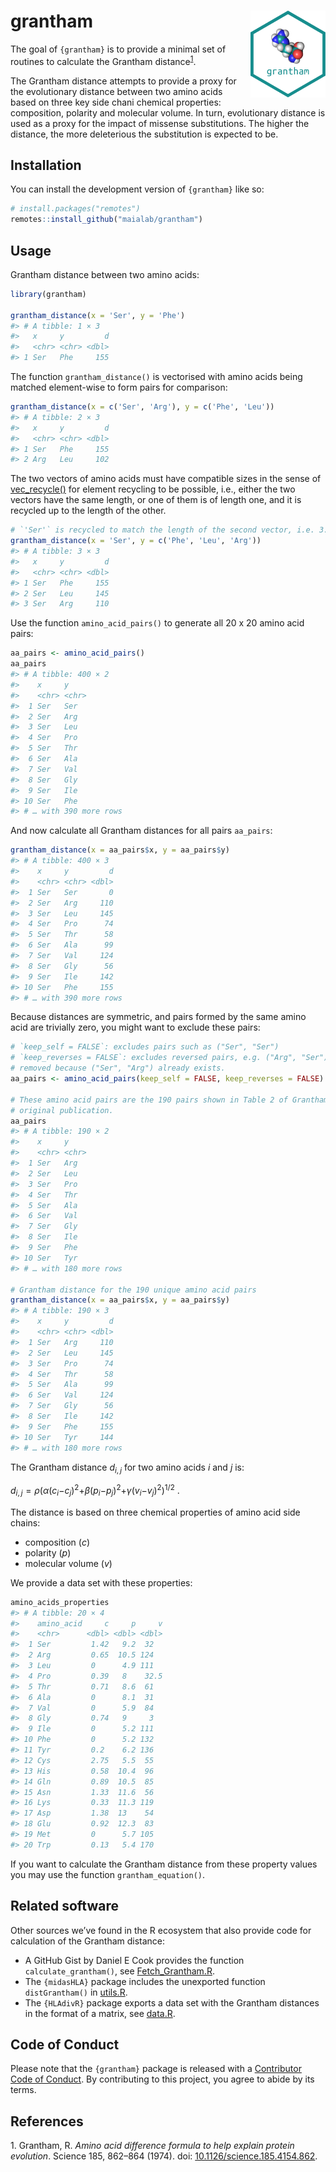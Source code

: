 
<!-- README.md is generated from README.Rmd. Please edit that file -->

# grantham <img src='man/figures/logo.svg' align="right" height="139" />

<!-- badges: start -->
<!-- badges: end -->

The goal of `{grantham}` is to provide a minimal set of routines to
calculate the Grantham distance<sup>[1](#1)</sup>.

The Grantham distance attempts to provide a proxy for the evolutionary
distance between two amino acids based on three key side chani chemical
properties: composition, polarity and molecular volume. In turn,
evolutionary distance is used as a proxy for the impact of missense
substitutions. The higher the distance, the more deleterious the
substitution is expected to be.

## Installation

You can install the development version of `{grantham}` like so:

``` r
# install.packages("remotes")
remotes::install_github("maialab/grantham")
```

## Usage

Grantham distance between two amino acids:

``` r
library(grantham)

grantham_distance(x = 'Ser', y = 'Phe')
#> # A tibble: 1 × 3
#>   x     y         d
#>   <chr> <chr> <dbl>
#> 1 Ser   Phe     155
```

The function `grantham_distance()` is vectorised with amino acids being
matched element-wise to form pairs for comparison:

``` r
grantham_distance(x = c('Ser', 'Arg'), y = c('Phe', 'Leu'))
#> # A tibble: 2 × 3
#>   x     y         d
#>   <chr> <chr> <dbl>
#> 1 Ser   Phe     155
#> 2 Arg   Leu     102
```

The two vectors of amino acids must have compatible sizes in the sense
of [vec_recycle()](https://vctrs.r-lib.org/reference/vec_recycle.html)
for element recycling to be possible, i.e., either the two vectors have
the same length, or one of them is of length one, and it is recycled up
to the length of the other.

``` r
# `'Ser'` is recycled to match the length of the second vector, i.e. 3.
grantham_distance(x = 'Ser', y = c('Phe', 'Leu', 'Arg'))
#> # A tibble: 3 × 3
#>   x     y         d
#>   <chr> <chr> <dbl>
#> 1 Ser   Phe     155
#> 2 Ser   Leu     145
#> 3 Ser   Arg     110
```

Use the function `amino_acid_pairs()` to generate all 20 x 20 amino acid
pairs:

``` r
aa_pairs <- amino_acid_pairs()
aa_pairs
#> # A tibble: 400 × 2
#>    x     y    
#>    <chr> <chr>
#>  1 Ser   Ser  
#>  2 Ser   Arg  
#>  3 Ser   Leu  
#>  4 Ser   Pro  
#>  5 Ser   Thr  
#>  6 Ser   Ala  
#>  7 Ser   Val  
#>  8 Ser   Gly  
#>  9 Ser   Ile  
#> 10 Ser   Phe  
#> # … with 390 more rows
```

And now calculate all Grantham distances for all pairs `aa_pairs`:

``` r
grantham_distance(x = aa_pairs$x, y = aa_pairs$y)
#> # A tibble: 400 × 3
#>    x     y         d
#>    <chr> <chr> <dbl>
#>  1 Ser   Ser       0
#>  2 Ser   Arg     110
#>  3 Ser   Leu     145
#>  4 Ser   Pro      74
#>  5 Ser   Thr      58
#>  6 Ser   Ala      99
#>  7 Ser   Val     124
#>  8 Ser   Gly      56
#>  9 Ser   Ile     142
#> 10 Ser   Phe     155
#> # … with 390 more rows
```

Because distances are symmetric, and pairs formed by the same amino acid
are trivially zero, you might want to exclude these pairs:

``` r
# `keep_self = FALSE`: excludes pairs such as ("Ser", "Ser")
# `keep_reverses = FALSE`: excludes reversed pairs, e.g. ("Arg", "Ser") will be
# removed because ("Ser", "Arg") already exists.
aa_pairs <- amino_acid_pairs(keep_self = FALSE, keep_reverses = FALSE)

# These amino acid pairs are the 190 pairs shown in Table 2 of Grantham's
# original publication.
aa_pairs
#> # A tibble: 190 × 2
#>    x     y    
#>    <chr> <chr>
#>  1 Ser   Arg  
#>  2 Ser   Leu  
#>  3 Ser   Pro  
#>  4 Ser   Thr  
#>  5 Ser   Ala  
#>  6 Ser   Val  
#>  7 Ser   Gly  
#>  8 Ser   Ile  
#>  9 Ser   Phe  
#> 10 Ser   Tyr  
#> # … with 180 more rows

# Grantham distance for the 190 unique amino acid pairs
grantham_distance(x = aa_pairs$x, y = aa_pairs$y)
#> # A tibble: 190 × 3
#>    x     y         d
#>    <chr> <chr> <dbl>
#>  1 Ser   Arg     110
#>  2 Ser   Leu     145
#>  3 Ser   Pro      74
#>  4 Ser   Thr      58
#>  5 Ser   Ala      99
#>  6 Ser   Val     124
#>  7 Ser   Gly      56
#>  8 Ser   Ile     142
#>  9 Ser   Phe     155
#> 10 Ser   Tyr     144
#> # … with 180 more rows
```

The Grantham distance *d*<sub>*i*, *j*</sub> for two amino acids *i* and
*j* is:

*d*<sub>*i*, *j*</sub> = *ρ*(*α*(*c*<sub>*i*</sub>−*c*<sub>*j*</sub>)<sup>2</sup>+*β*(*p*<sub>*i*</sub>−*p*<sub>*j*</sub>)<sup>2</sup>+*γ*(*v*<sub>*i*</sub>−*v*<sub>*j*</sub>)<sup>2</sup>)<sup>1/2</sup> .

The distance is based on three chemical properties of amino acid side
chains:

-   composition (*c*)
-   polarity (*p*)
-   molecular volume (*v*)

We provide a data set with these properties:

``` r
amino_acids_properties
#> # A tibble: 20 × 4
#>    amino_acid     c     p     v
#>    <chr>      <dbl> <dbl> <dbl>
#>  1 Ser         1.42   9.2  32  
#>  2 Arg         0.65  10.5 124  
#>  3 Leu         0      4.9 111  
#>  4 Pro         0.39   8    32.5
#>  5 Thr         0.71   8.6  61  
#>  6 Ala         0      8.1  31  
#>  7 Val         0      5.9  84  
#>  8 Gly         0.74   9     3  
#>  9 Ile         0      5.2 111  
#> 10 Phe         0      5.2 132  
#> 11 Tyr         0.2    6.2 136  
#> 12 Cys         2.75   5.5  55  
#> 13 His         0.58  10.4  96  
#> 14 Gln         0.89  10.5  85  
#> 15 Asn         1.33  11.6  56  
#> 16 Lys         0.33  11.3 119  
#> 17 Asp         1.38  13    54  
#> 18 Glu         0.92  12.3  83  
#> 19 Met         0      5.7 105  
#> 20 Trp         0.13   5.4 170
```

If you want to calculate the Grantham distance from these property
values you may use the function `grantham_equation()`.

## Related software

Other sources we’ve found in the R ecosystem that also provide code for
calculation of the Grantham distance:

-   A GitHub Gist by Daniel E Cook provides the function
    `calculate_grantham()`, see
    [Fetch_Grantham.R](https://gist.github.com/danielecook/501f03650bca6a3db31ff3af2d413d2a).
-   The `{midasHLA}` package includes the unexported function
    `distGrantham()` in
    [utils.R](https://github.com/Genentech/midasHLA/blob/ec29296f9bfd7c4fae9e2040592b618e5f2a99a1/R/utils.R).
-   The `{HLAdivR}` package exports a data set with the Grantham
    distances in the format of a matrix, see
    [data.R](https://github.com/rbentham/HLAdivR/blob/master/R/data.R).

## Code of Conduct

Please note that the `{grantham}` package is released with a
[Contributor Code of
Conduct](https://contributor-covenant.org/version/2/0/CODE_OF_CONDUCT.html).
By contributing to this project, you agree to abide by its terms.

## References

<a id="1">1.</a> Grantham, R. *Amino acid difference formula to help
explain protein evolution*. Science 185, 862–864 (1974). doi:
[10.1126/science.185.4154.862](https://doi.org/10.1126/science.185.4154.862).
